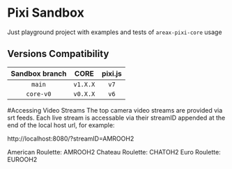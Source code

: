 # Pixi Sandbox

Just playground project with examples and tests of `areax-pixi-core` usage

## Versions Compatibility

| Sandbox branch |   CORE   | pixi.js |
| :------------: | :------: | :-----: |
|     `main`     | `v1.X.X` |  `v7`   |
|   `core-v0`    | `v0.X.X` |  `v6`   |


#Accessing Video Streams
The top camera video streams are provided via srt feeds. Each live stream is accessable via their streamID appended at the end of the local host url, for example:

http://localhost:8080/?streamID=AMROOH2

American Roulette: AMROOH2
Chateau Roulette: CHATOH2
Euro Roulette: EUROOH2